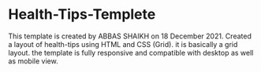 # Health-Tips-Templete
This template is created by ABBAS SHAIKH on 18 December 2021. Created a layout of health-tips using HTML and CSS (Grid). it is basically a grid layout. the template is fully responsive and compatible with desktop as well as mobile view.
